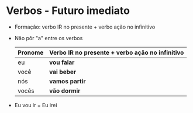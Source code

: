 # Verbos - Futuro imediato

* Formação: verbo IR no presente + verbo ação no infinitivo
* Não pôr "a" entre os verbos

  | Pronome | Verbo IR no presente + verbo ação no infinitivo |
  | -- | -- |
  | eu    | **vou falar**    |
  | você  | **vai beber**    |
  | nós   | **vamos partir** |
  | vocês | **vão dormir**   |

* Eu vou ir = Eu irei

